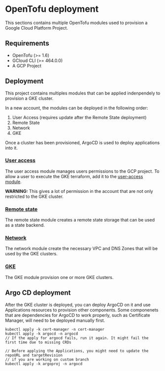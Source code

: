 # OpenTofu deployment

This sections contains multiple OpenTofu modules used to provision a Google Cloud Platform Project.

## Requirements

- OpenTofu (>= 1.6)
- GCloud CLI (>= 464.0.0)
- A GCP Project

## Deployment

This project contains multiples modules that can be applied indenpendely to provision a GKE cluster.

In a new account, the modules can be deployed in the following order:

1. User Access (requires update after the Remote State deployment)
2. Remote State
3. Network
4. GKE

Once a cluster has been provisioned, ArgoCD is used to deploy applications into it.

### [User access](./user-access/README.md)

The user access module manages users permissions to the GCP project.
To allow a user to execute the GKE terraform, add it to the [user-access module](./user-access/README.md).

**WARNING:** This gives a lot of permission in the account that are not only restricted to the GKE cluster.

### [Remote state](./remote-state/README.md)

The remote state module creates a remote state storage that can be used as a state backend.

### [Network](./network/README.md)

The network module create the necessary VPC and DNS Zones that will be used by the GKE clusters.

### [GKE](./gke/README.md)

The GKE module provision one or more GKE clusters.

## Argo CD deployment

After the GKE cluster is deployed, you can deploy ArgoCD on it and use Applications resources to provision other
components. Some componenets that are dependencies for ArgoCD to work properly, such as Certificate Manager, will
need to be deployed manually first.

```
kubectl apply -k cert-manager -n cert-manager
kubectl apply -k argocd -n argocd
// If the apply for argocd fails, run it again. It might fail the first time due to missing CRDs

// Before applying the Applications, you might need to update the repoURL and targetRevision
// if you are working on custom branch
kubectl apply -k argoproj -n argocd
```

